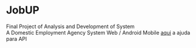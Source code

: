 # JobUP
Final Project of Analysis and Development of System  </br>
A Domestic Employment Agency System Web / Android Mobile
<a href="http://jobupapi.azurewebsites.net/help"> aqui</a>
a ajuda para API
